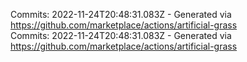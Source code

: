Commits: 2022-11-24T20:48:31.083Z - Generated via https://github.com/marketplace/actions/artificial-grass
<br>
Commits: 2022-11-24T20:48:31.083Z - Generated via https://github.com/marketplace/actions/artificial-grass
<br>
